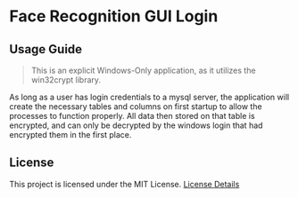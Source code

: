 # Face Recognition GUI Login


<a name="inst"></a>
## Usage Guide
> This is an explicit Windows-Only application, as it utilizes the win32crypt library.

As long as a user has login credentials to a mysql server, the application will create the necessary tables and columns on first startup to allow the processes to function properly. All data then stored on that table is encrypted, and can only be decrypted by the windows login that had encrypted them in the first place.



<a name="lics"></a>
## License
This project is licensed under the MIT License. [License Details](../master/LICENSE)
